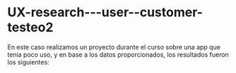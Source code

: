 # UX-research---user--customer-testeo2
En este caso realizamos un proyecto durante el curso sobre una app que tenia poco uso, y en base a los datos proporcionados, los resultados fueron los siguientes: 
